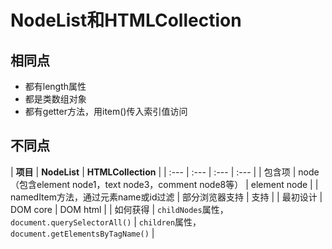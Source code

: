 # NodeList和HTMLCollection

## 相同点

* 都有length属性
* 都是类数组对象
* 都有getter方法，用item()传入索引值访问

## 不同点

| **项目** | **NodeList** | **HTMLCollection** |
| :--- | :--- | :--- | :--- |
| 包含项 | node（包含element node1，text node3，comment node8等） | element node |
| namedItem方法，通过元素name或id过滤 | 部分浏览器支持 | 支持 |
| 最初设计 | DOM core | DOM html |
| 如何获得 | `childNodes`属性，`document.querySelectorAll()` | `children`属性，`document.getElementsByTagName()` |
